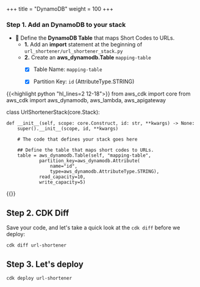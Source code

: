 +++
title = "DynamoDB"
weight = 100
+++

### Step 1. Add an DynamoDB to your stack

* 🎯 Define the **DynamoDB Table** that maps Short Codes to URLs.
    * **1.** Add an **import** statement at the beginning of `url_shortener/url_shortener_stack.py`
    * **2.** Create an **aws_dynamodb.Table** `mapping-table` 
        * [x] Table Name: `mapping-table`
        * [x] Partition Key: `id` (AttributeType.STRING) 


{{<highlight python "hl_lines=2 12-18">}}
from aws_cdk import core
from aws_cdk import aws_dynamodb, aws_lambda, aws_apigateway


class UrlShortenerStack(core.Stack):

    def __init__(self, scope: core.Construct, id: str, **kwargs) -> None:
        super().__init__(scope, id, **kwargs)

        # The code that defines your stack goes here
        
        ## Define the table that maps short codes to URLs.
        table = aws_dynamodb.Table(self, "mapping-table",
                partition_key=aws_dynamodb.Attribute(
                    name="id",
                    type=aws_dynamodb.AttributeType.STRING),
                read_capacity=10,
                write_capacity=5)
{{</highlight>}}


## Step 2. CDK Diff

Save your code, and let's take a quick look at the `cdk diff` before we deploy:

```
cdk diff url-shortener
```


## Step 3. Let's deploy

```
cdk deploy url-shortener
```
